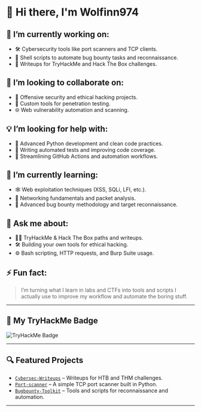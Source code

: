 # 👋 Hi there, I'm Wolfinn974

## 🔭 I’m currently working on:
- 🛠️ Cybersecurity tools like port scanners and TCP clients.
- 🐚 Shell scripts to automate bug bounty tasks and reconnaissance.
- 📓 Writeups for TryHackMe and Hack The Box challenges.

## 🤝 I’m looking to collaborate on:
- 🔐 Offensive security and ethical hacking projects.
- 🧰 Custom tools for penetration testing.
- 🌐 Web vulnerability automation and scanning.

## 💡 I’m looking for help with:
- 🐍 Advanced Python development and clean code practices.
- 🧪 Writing automated tests and improving code coverage.
- 🔄 Streamlining GitHub Actions and automation workflows.

## 🌱 I’m currently learning:
- 🕸️ Web exploitation techniques (XSS, SQLi, LFI, etc.).
- 📡 Networking fundamentals and packet analysis.
- 🧠 Advanced bug bounty methodology and target reconnaissance.

## 💬 Ask me about:
- 🧑‍💻 TryHackMe & Hack The Box paths and writeups.
- 🛠️ Building your own tools for ethical hacking.
- ⚙️ Bash scripting, HTTP requests, and Burp Suite usage.

## ⚡ Fun fact:
> I’m turning what I learn in labs and CTFs into tools and scripts I actually use to improve my workflow and automate the boring stuff.

---

## 🏅 My TryHackMe Badge

![TryHackMe Badge]([https://tryhackme-badges.s3.amazonaws.com/3609356.png](https://tryhackme.com/api/v2/badges/public-profile?userPublicId=3609356))

---

## 🔍 Featured Projects

- [`Cybersec-Writeups`](https://github.com/Wolfinn974/Cybersec-Writeups) – Writeups for HTB and THM challenges.
- [`Port-scanner`](https://github.com/Wolfinn974/Port-scanner) – A simple TCP port scanner built in Python.
- [`Bugbounty-Toolkit`](https://github.com/Wolfinn974/Bugbounty-Toolkit) – Tools and scripts for reconnaissance and automation.

---

<!-- ## 📫 Contact Me

- 📧 Email: [your.email@example.com](mailto:your.email@example.com)
- 💬 Discord: `Wolfinn974#1234`

---
-->



